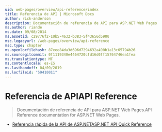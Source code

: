 ```yaml
---
uid: web-pages/overview/api-reference/index
title: Referencia de API | Microsoft Docs
author: rick-anderson
description: Documentación de referencia de API para ASP.NET Web Pages.
ms.author: riande
ms.date: 09/08/2014
ms.assetid: c29776f2-10b5-4632-b383-5f43656d5900
msc.legacyurl: /web-pages/overview/api-reference
msc.type: chapter
ms.openlocfilehash: 87eee84da3d696d7294632a490b1a13c65794b26
ms.sourcegitcommit: 0f1119340e4464720cfd16d0ff15764746ea1fea
ms.translationtype: MT
ms.contentlocale: es-ES
ms.lasthandoff: 04/09/2019
ms.locfileid: "59410011"
---
```

# <a name="api-reference"></a><span data-ttu-id="f83a3-103">Referencia de API</span><span class="sxs-lookup"><span data-stu-id="f83a3-103">API Reference</span></span>

> <span data-ttu-id="f83a3-104">Documentación de referencia de API para ASP.NET Web Pages.</span><span class="sxs-lookup"><span data-stu-id="f83a3-104">API Reference documentation for ASP.NET Web Pages.</span></span>


- [<span data-ttu-id="f83a3-105">Referencia rápida de la API de ASP.NET</span><span class="sxs-lookup"><span data-stu-id="f83a3-105">ASP.NET API Quick Reference</span></span>](asp-net-web-pages-api-reference.md)
